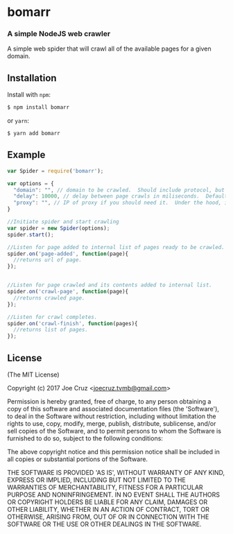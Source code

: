 bomarr
================
### A simple NodeJS web crawler

A simple web spider that will crawl all of the available pages for a given domain.


Installation
------------

Install with `npm`:

``` bash
$ npm install bomarr
```

or `yarn`:

``` bash
$ yarn add bomarr
```


Example
-------

``` js
var Spider = require('bomarr');

var options = {
  "domain": "", // domain to be crawled.  Should include protocol, but no trailing slash.  i.e. https://github.com
  "delay": 10000, // delay between page crawls in miliseconds.  Default is 10 seconds.
  "proxy": "", // IP of proxy if you should need it.  Under the hood, it uses: https://github.com/TooTallNate/superagent-proxy
}

//Initiate spider and start crawling
var spider = new Spider(options);
spider.start();

//Listen for page added to internal list of pages ready to be crawled.
spider.on('page-added', function(page){
  //returns url of page.
});


//Listen for page crawled and its contents added to internal list.
spider.on('crawl-page', function(page){
  //returns crawled page.
});

//Listen for crawl completes.
spider.on('crawl-finish', function(pages){
  //returns list of pages.
});
```


License
-------

(The MIT License)

Copyright (c) 2017 Joe Cruz &lt;joecruz.tvmb@gmail.com&gt;

Permission is hereby granted, free of charge, to any person obtaining
a copy of this software and associated documentation files (the
'Software'), to deal in the Software without restriction, including
without limitation the rights to use, copy, modify, merge, publish,
distribute, sublicense, and/or sell copies of the Software, and to
permit persons to whom the Software is furnished to do so, subject to
the following conditions:

The above copyright notice and this permission notice shall be
included in all copies or substantial portions of the Software.

THE SOFTWARE IS PROVIDED 'AS IS', WITHOUT WARRANTY OF ANY KIND,
EXPRESS OR IMPLIED, INCLUDING BUT NOT LIMITED TO THE WARRANTIES OF
MERCHANTABILITY, FITNESS FOR A PARTICULAR PURPOSE AND NONINFRINGEMENT.
IN NO EVENT SHALL THE AUTHORS OR COPYRIGHT HOLDERS BE LIABLE FOR ANY
CLAIM, DAMAGES OR OTHER LIABILITY, WHETHER IN AN ACTION OF CONTRACT,
TORT OR OTHERWISE, ARISING FROM, OUT OF OR IN CONNECTION WITH THE
SOFTWARE OR THE USE OR OTHER DEALINGS IN THE SOFTWARE.